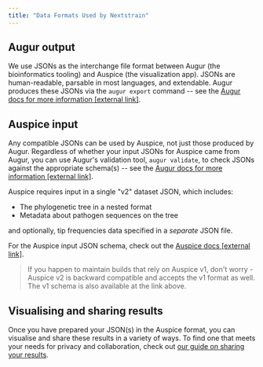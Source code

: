 ```yaml
---
title: "Data Formats Used by Nextstrain"
---
```

## Augur output

We use JSONs as the interchange file format between Augur (the bioinformatics tooling) and Auspice (the visualization app).
JSONs are human-readable, parsable in most languages, and extendable.
Augur produces these JSONs via the `augur export` command -- see the [Augur docs for more information [external link]](https://nextstrain-augur.readthedocs.io/en/stable/usage/cli/export.html).

## Auspice input

Any compatible JSONs can be used by Auspice, not just those produced by Augur. Regardless of whether your input JSONs for Auspice came from Augur, you can use Augur's validation tool, `augur validate`, to check JSONs against the appropriate schema(s) --  see the [Augur docs for more information [external link]](https://nextstrain-augur.readthedocs.io/en/stable/usage/cli/validate.html).

Auspice requires input in a single "v2" dataset JSON, which includes:
- The phylogenetic tree in a nested format
- Metadata about pathogen sequences on the tree

and optionally, tip frequencies data specified in a _separate_ JSON file.

For the Auspice input JSON schema, check out the [Auspice docs [external link]](https://nextstrain.github.io/auspice/introduction/how-to-run#input-file-formats).

> If you happen to maintain builds that rely on Auspice v1, don't worry - Auspice v2 is backward compatible and accepts the v1 format as well. The v1 schema is also available at the link above.

## Visualising and sharing results

Once you have prepared your JSON(s) in the Auspice format, you can visualise and share these results in a variety of ways. To find one that meets your needs for privacy and collaboration, check out [our guide on sharing your results](/docs/contributing/sharing-data).